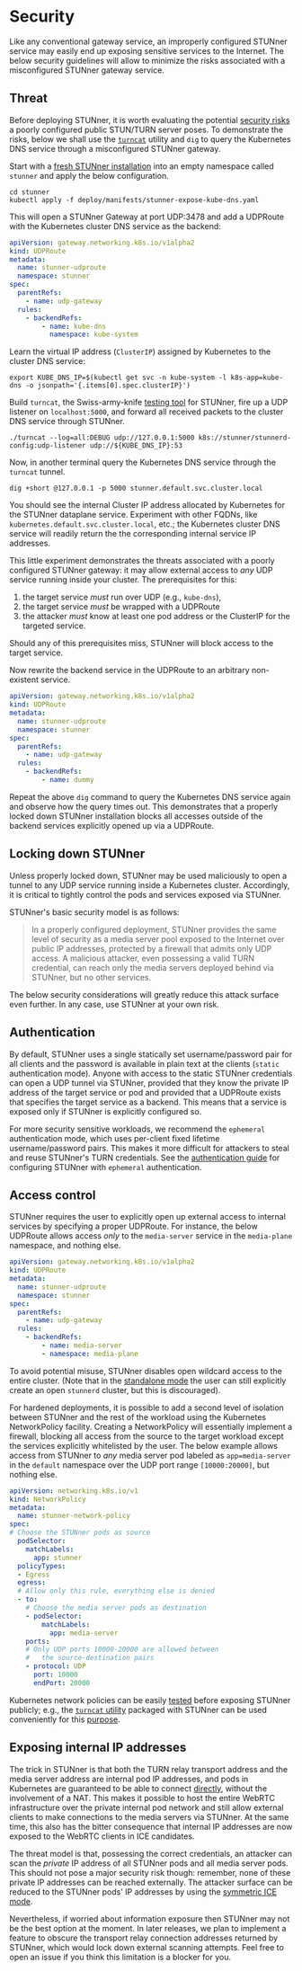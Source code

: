 # Security

Like any conventional gateway service, an improperly configured STUNner service may easily end up
exposing sensitive services to the Internet. The below security guidelines will allow to minimize
the risks associated with a misconfigured STUNner gateway service.

## Threat

Before deploying STUNner, it is worth evaluating the potential [security
risks](https://www.rtcsec.com/article/slack-webrtc-turn-compromise-and-bug-bounty) a poorly
configured public STUN/TURN server poses.  To demonstrate the risks, below we shall use the
[`turncat`](cmd/turncat.md) utility and `dig` to query the Kubernetes DNS service through a
misconfigured STUNner gateway.

Start with a [fresh STUNner installation](INSTALL.md) into an empty namespace called `stunner`
and apply the below configuration.

```console
cd stunner
kubectl apply -f deploy/manifests/stunner-expose-kube-dns.yaml
```

This will open a STUNner Gateway at port UDP:3478 and add a UDPRoute with the Kubernetes cluster
DNS service as the backend:

```yaml
apiVersion: gateway.networking.k8s.io/v1alpha2
kind: UDPRoute
metadata:
  name: stunner-udproute
  namespace: stunner
spec:
  parentRefs:
    - name: udp-gateway
  rules:
    - backendRefs:
        - name: kube-dns
          namespace: kube-system
```

Learn the virtual IP address (`ClusterIP`) assigned by Kubernetes to the cluster DNS service:

```console
export KUBE_DNS_IP=$(kubectl get svc -n kube-system -l k8s-app=kube-dns -o jsonpath='{.items[0].spec.clusterIP}')
```

Build `turncat`, the Swiss-army-knife [testing tool](cmd/turncat.md) for STUNner, fire up a
UDP listener on `localhost:5000`, and forward all received packets to the cluster DNS service
through STUNner.

```console
./turncat --log=all:DEBUG udp://127.0.0.1:5000 k8s://stunner/stunnerd-config:udp-listener udp://${KUBE_DNS_IP}:53
```

Now, in another terminal query the Kubernetes DNS service through the `turncat` tunnel.

```console
dig +short @127.0.0.1 -p 5000 stunner.default.svc.cluster.local
```

You should see the internal Cluster IP address allocated by Kubernetes for the STUNner dataplane
service. Experiment with other FQDNs, like `kubernetes.default.svc.cluster.local`, etc.; the
Kubernetes cluster DNS service will readily return the the corresponding internal service IP
addresses.

This little experiment demonstrates the threats associated with a poorly configured STUNner
gateway: it may allow external access to *any* UDP service running inside your cluster. The
prerequisites for this:

1. the target service *must* run over UDP (e.g., `kube-dns`),
2. the target service *must* be wrapped with a UDPRoute
3. the attacker *must* know at least one pod address or the ClusterIP for the targeted service.

Should any of this prerequisites miss, STUNner will block access to the target service.

Now rewrite the backend service in the UDPRoute to an arbitrary non-existent service.

```yaml
apiVersion: gateway.networking.k8s.io/v1alpha2
kind: UDPRoute
metadata:
  name: stunner-udproute
  namespace: stunner
spec:
  parentRefs:
    - name: udp-gateway
  rules:
    - backendRefs:
        - name: dummy
```

Repeat the above `dig` command to query the Kubernetes DNS service again and observe how the query
times out. This demonstrates that a properly locked down STUNner installation blocks all accesses
outside of the backend services explicitly opened up via a UDPRoute.

## Locking down STUNner

Unless properly locked down, STUNner may be used maliciously to open a tunnel to any UDP service
running inside a Kubernetes cluster. Accordingly, it is critical to tightly control the pods and
services exposed via STUNner.

STUNner's basic security model is as follows:

> In a properly configured deployment, STUNner provides the same level of security as a media
server pool exposed to the Internet over public IP addresses, protected by a firewall that admits
only UDP access. A malicious attacker, even possessing a valid TURN credential, can reach only the
media servers deployed behind via STUNner, but no other services.

The below security considerations will greatly reduce this attack surface even further. In any
case, use STUNner at your own risk.

## Authentication

By default, STUNner uses a single statically set username/password pair for all clients and the
password is available in plain text at the clients (`static` authentication mode). Anyone with
access to the static STUNner credentials can open a UDP tunnel via STUNner, provided that they know
the private IP address of the target service or pod and provided that a UDPRoute exists that
specifies the target service as a backend. This means that a service is exposed only if STUNner is
explicitly configured so.

For more security sensitive workloads, we recommend the `ephemeral` authentication mode, which uses
per-client fixed lifetime username/password pairs. This makes it more difficult for attackers to
steal and reuse STUNner's TURN credentials. See the [authentication guide](AUTH.md) for configuring
STUNner with `ephemeral` authentication.

## Access control

STUNner requires the user to explicitly open up external access to internal services by specifying
a proper UDPRoute. For instance, the below UDPRoute allows access *only* to the `media-server`
service in the `media-plane` namespace, and nothing else.

```yaml
apiVersion: gateway.networking.k8s.io/v1alpha2
kind: UDPRoute
metadata:
  name: stunner-udproute
  namespace: stunner
spec:
  parentRefs:
    - name: udp-gateway
  rules:
    - backendRefs:
        - name: media-server
        - namespace: media-plane
```

To avoid potential misuse, STUNner disables open wildcard access to the entire cluster. (Note that
in the [standalone mode](OBSOLETE.md) the user can still explicitly create an open `stunnerd`
cluster, but this is discouraged).

For hardened deployments, it is possible to add a second level of isolation between STUNner and the
rest of the workload using the Kubernetes NetworkPolicy facility. Creating a NetworkPolicy will
essentially implement a firewall, blocking all access from the source to the target workload except
the services explicitly whitelisted by the user. The below example allows access from STUNner to
*any* media server pod labeled as `app=media-server` in the `default` namespace over the UDP port
range `[10000:20000]`, but nothing else.

```yaml
apiVersion: networking.k8s.io/v1
kind: NetworkPolicy
metadata:
  name: stunner-network-policy
spec:
# Choose the STUNner pods as source
  podSelector:
    matchLabels:
      app: stunner
  policyTypes:
  - Egress
  egress:
  # Allow only this rule, everything else is denied
  - to:
    # Choose the media server pods as destination
    - podSelector:
        matchLabels:
          app: media-server
    ports:
    # Only UDP ports 10000-20000 are allowed between
    #   the source-destination pairs
    - protocol: UDP
      port: 10000
      endPort: 20000
```

Kubernetes network policies can be easily [tested](https://banzaicloud.com/blog/network-policy)
before exposing STUNner publicly; e.g., the [`turncat` utility](cmd/turncat.md) packaged with
STUNner can be used conveniently for this [purpose](examples/simple-tunnel/README.md).

## Exposing internal IP addresses

The trick in STUNner is that both the TURN relay transport address and the media server address are
internal pod IP addresses, and pods in Kubernetes are guaranteed to be able to connect
[directly](https://sookocheff.com/post/kubernetes/understanding-kubernetes-networking-model/#kubernetes-networking-model),
without the involvement of a NAT. This makes it possible to host the entire WebRTC infrastructure
over the private internal pod network and still allow external clients to make connections to the
media servers via STUNner.  At the same time, this also has the bitter consequence that internal IP
addresses are now exposed to the WebRTC clients in ICE candidates.

The threat model is that, possessing the correct credentials, an attacker can scan the *private* IP
address of all STUNner pods and all media server pods. This should not pose a major security risk
though: remember, none of these private IP addresses can be reached externally. The attacker
surface can be reduced to the STUNner pods' IP addresses by using the [symmetric ICE
mode](DEPLOYMENT.md#symmetric-ice-mode).

Nevertheless, if worried about information exposure then STUNner may not be the best option at the
moment. In later releases, we plan to implement a feature to obscure the transport relay connection
addresses returned by STUNner, which would lock down external scanning attempts. Feel free to open
an issue if you think this limitation is a blocker for you.
